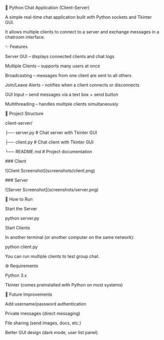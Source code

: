 💬 Python Chat Application (Client-Server)



A simple real-time chat application built with Python sockets and Tkinter GUI.

It allows multiple clients to connect to a server and exchange messages in a chatroom interface.



✨ Features



Server GUI – displays connected clients and chat logs



Multiple Clients – supports many users at once



Broadcasting – messages from one client are sent to all others



Join/Leave Alerts – notifies when a client connects or disconnects



GUI Input – send messages via a text box + send button



Multithreading – handles multiple clients simultaneously



📂 Project Structure



client-server/

├── server.py # Chat server with Tkinter GUI

├── client.py # Chat client with Tkinter GUI

└── README.md # Project documentation







\### Client

!\[Client Screenshot](screenshots/client.png)



\### Server

!\[Server Screenshot](screenshots/server.png)



🚀 How to Run



Start the Server

python server.py



Start Clients

In another terminal (or another computer on the same network):

python client.py



You can run multiple clients to test group chat.



⚙️ Requirements



Python 3.x



Tkinter (comes preinstalled with Python on most systems)



🔮 Future Improvements



Add username/password authentication



Private messages (direct messaging)



File sharing (send images, docs, etc.)



Better GUI design (dark mode, user list panel)

